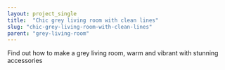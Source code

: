 ```yaml
---
layout: project_single
title:  "Chic grey living room with clean lines"
slug: "chic-grey-living-room-with-clean-lines"
parent: "grey-living-room"
---
```

Find out how to make a grey living room, warm and vibrant with stunning accessories